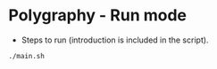 # Polygraphy - Run mode

+ Steps to run (introduction is included in the script).

```shell
./main.sh
```
